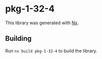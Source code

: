 # pkg-1-32-4

This library was generated with [Nx](https://nx.dev).

## Building

Run `nx build pkg-1-32-4` to build the library.
